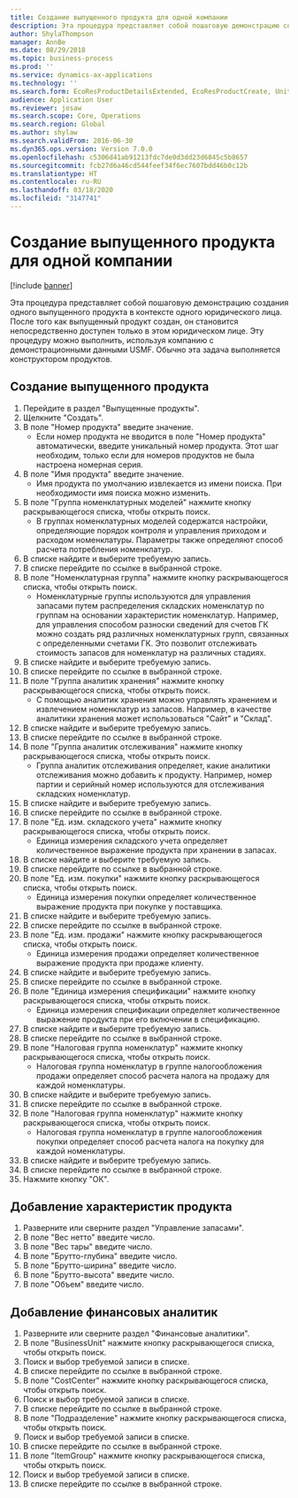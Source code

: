 ```yaml
---
title: Создание выпущенного продукта для одной компании
description: Эта процедура представляет собой пошаговую демонстрацию создания одного выпущенного продукта в контексте одного юридического лица.
author: ShylaThompson
manager: AnnBe
ms.date: 08/29/2018
ms.topic: business-process
ms.prod: ''
ms.service: dynamics-ax-applications
ms.technology: ''
ms.search.form: EcoResProductDetailsExtended, EcoResProductCreate, UnitOfMeasureLookup, DimensionLookup
audience: Application User
ms.reviewer: josaw
ms.search.scope: Core, Operations
ms.search.region: Global
ms.author: shylaw
ms.search.validFrom: 2016-06-30
ms.dyn365.ops.version: Version 7.0.0
ms.openlocfilehash: c5306d41ab91213fdc7de0d3dd23d6845c5b8657
ms.sourcegitcommit: fcb27d6a46cd544feef34f6ec7607bdd46b0c12b
ms.translationtype: HT
ms.contentlocale: ru-RU
ms.lasthandoff: 03/18/2020
ms.locfileid: "3147741"
---
```

# <a name="create-a-released-product-for-a-single-company"></a>Создание выпущенного продукта для одной компании

[!include [banner](../../includes/banner.md)]

Эта процедура представляет собой пошаговую демонстрацию создания одного выпущенного продукта в контексте одного юридического лица. После того как выпущенный продукт создан, он становится непосредственно доступен только в этом юридическом лице. Эту процедуру можно выполнить, используя компанию с демонстрационными данными USMF. Обычно эта задача выполняется конструктором продуктов.


## <a name="create-a-released-product"></a>Создание выпущенного продукта
1. Перейдите в раздел "Выпущенные продукты".
2. Щелкните "Создать".
3. В поле "Номер продукта" введите значение.
    * Если номер продукта не вводится в поле "Номер продукта" автоматически, введите уникальный номер продукта. Этот шаг необходим, только если для номеров продуктов не была настроена номерная серия.  
4. В поле "Имя продукта" введите значение.
    * Имя продукта по умолчанию извлекается из имени поиска. При необходимости имя поиска можно изменить.  
5. В поле "Группа номенклатурных моделей" нажмите кнопку раскрывающегося списка, чтобы открыть поиск.
    * В группах номенклатурных моделей содержатся настройки, определяющие порядок контроля и управления приходом и расходом номенклатуры. Параметры также определяют способ расчета потребления номенклатур.  
6. В списке найдите и выберите требуемую запись.
7. В списке перейдите по ссылке в выбранной строке.
8. В поле "Номенклатурная группа" нажмите кнопку раскрывающегося списка, чтобы открыть поиск.
    * Номенклатурные группы используются для управления запасами путем распределения складских номенклатур по группам на основании характеристик номенклатур. Например, для управления способом разноски сведений для счетов ГК можно создать ряд различных номенклатурных групп, связанных с определенными счетами ГК. Это позволит отслеживать стоимость запасов для номенклатур на различных стадиях.  
9. В списке найдите и выберите требуемую запись.
10. В списке перейдите по ссылке в выбранной строке.
11. В поле "Группа аналитик хранения" нажмите кнопку раскрывающегося списка, чтобы открыть поиск.
    * С помощью аналитик хранения можно управлять хранением и извлечением номенклатур из запасов. Например, в качестве аналитики хранения может использоваться "Сайт" и "Склад".  
12. В списке найдите и выберите требуемую запись.
13. В списке перейдите по ссылке в выбранной строке.
14. В поле "Группа аналитик отслеживания" нажмите кнопку раскрывающегося списка, чтобы открыть поиск.
    * Группа аналитик отслеживания определяет, какие аналитики отслеживания можно добавить к продукту. Например, номер партии и серийный номер используются для отслеживания складских номенклатур.  
15. В списке найдите и выберите требуемую запись.
16. В списке перейдите по ссылке в выбранной строке.
17. В поле "Ед. изм. складского учета" нажмите кнопку раскрывающегося списка, чтобы открыть поиск.
    * Единица измерения складского учета определяет количественное выражение продукта при хранении в запасах.  
18. В списке найдите и выберите требуемую запись.
19. В списке перейдите по ссылке в выбранной строке.
20. В поле "Ед. изм. покупки" нажмите кнопку раскрывающегося списка, чтобы открыть поиск.
    * Единица измерения покупки определяет количественное выражение продукта при покупке у поставщика.  
21. В списке найдите и выберите требуемую запись.
22. В списке перейдите по ссылке в выбранной строке.
23. В поле "Ед. изм. продажи" нажмите кнопку раскрывающегося списка, чтобы открыть поиск.
    * Единица измерения продажи определяет количественное выражение продукта при продаже клиенту.  
24. В списке найдите и выберите требуемую запись.
25. В списке перейдите по ссылке в выбранной строке.
26. В поле "Единица измерения спецификации" нажмите кнопку раскрывающегося списка, чтобы открыть поиск.
    * Единица измерения спецификации определяет количественное выражение продукта при его включении в спецификацию.  
27. В списке найдите и выберите требуемую запись.
28. В списке перейдите по ссылке в выбранной строке.
29. В поле "Налоговая группа номенклатур" нажмите кнопку раскрывающегося списка, чтобы открыть поиск.
    * Налоговая группа номенклатур в группе налогообложения продажи определяет способ расчета налога на продажу для каждой номенклатуры.  
30. В списке найдите и выберите требуемую запись.
31. В списке перейдите по ссылке в выбранной строке.
32. В поле "Налоговая группа номенклатур" нажмите кнопку раскрывающегося списка, чтобы открыть поиск.
    * Налоговая группа номенклатур в группе налогообложения покупки определяет способ расчета налога на покупку для каждой номенклатуры.  
33. В списке найдите и выберите требуемую запись.
34. В списке перейдите по ссылке в выбранной строке.
35. Нажмите кнопку "OК".

## <a name="add-product-characteristics"></a>Добавление характеристик продукта
1. Разверните или сверните раздел "Управление запасами".
2. В поле "Вес нетто" введите число.
3. В поле "Вес тары" введите число.
4. В поле "Брутто-глубина" введите число.
5. В поле "Брутто-ширина" введите число.
6. В поле "Брутто-высота" введите число.
7. В поле "Объем" введите число.

## <a name="add-financial-dimensions"></a>Добавление финансовых аналитик
1. Разверните или сверните раздел "Финансовые аналитики".
2. В поле "BusinessUnit" нажмите кнопку раскрывающегося списка, чтобы открыть поиск.
3. Поиск и выбор требуемой записи в списке.
4. В списке перейдите по ссылке в выбранной строке.
5. В поле "CostCenter" нажмите кнопку раскрывающегося списка, чтобы открыть поиск.
6. Поиск и выбор требуемой записи в списке.
7. В списке перейдите по ссылке в выбранной строке.
8. В поле "Подразделение" нажмите кнопку раскрывающегося списка, чтобы открыть поиск.
9. Поиск и выбор требуемой записи в списке.
10. В списке перейдите по ссылке в выбранной строке.
11. В поле "ItemGroup" нажмите кнопку раскрывающегося списка, чтобы открыть поиск.
12. Поиск и выбор требуемой записи в списке.
13. В списке перейдите по ссылке в выбранной строке.

